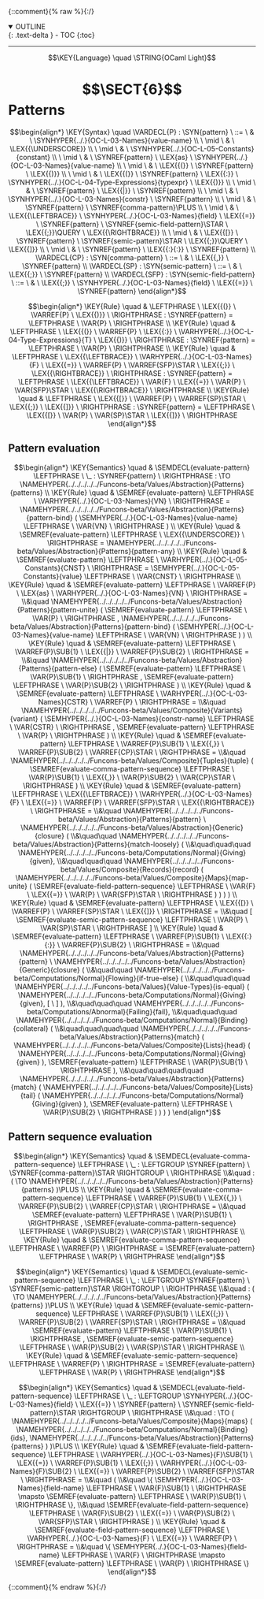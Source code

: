 {::comment}{% raw %}{:/}
<details open markdown="block">
  <summary>
    OUTLINE
  </summary>
  {: .text-delta }
- TOC
{:toc}
</details>


----

$$\KEY{Language} \quad \STRING{OCaml Light}$$

# $$\SECT{6}$$ Patterns
           


$$\begin{align*}
  \KEY{Syntax} \quad
    \VARDECL{P} : \SYN{pattern}
      \ ::= \ & \
      \SYNHYPER{../.}{OC-L-03-Names}{value-name} \\
      \ \mid \ & \ \LEX{{\UNDERSCORE}} \\
      \ \mid \ & \ \SYNHYPER{../.}{OC-L-05-Constants}{constant} \\
      \ \mid \ & \ \SYNREF{pattern} \ \LEX{as} \ \SYNHYPER{../.}{OC-L-03-Names}{value-name} \\
      \ \mid \ & \ \LEX{{(}} \ \SYNREF{pattern} \ \LEX{{)}} \\
      \ \mid \ & \ \LEX{{(}} \ \SYNREF{pattern} \ \LEX{{:}} \ \SYNHYPER{../.}{OC-L-04-Type-Expressions}{typexpr} \ \LEX{{)}} \\
      \ \mid \ & \ \SYNREF{pattern} \ \LEX{{|}} \ \SYNREF{pattern} \\
      \ \mid \ & \ \SYNHYPER{../.}{OC-L-03-Names}{constr} \ \SYNREF{pattern} \\
      \ \mid \ & \ \SYNREF{pattern} \ \SYNREF{comma-pattern}\PLUS \\
      \ \mid \ & \ \LEX{{\LEFTBRACE}} \ \SYNHYPER{../.}{OC-L-03-Names}{field} \ \LEX{{=}} \ \SYNREF{pattern} \ \SYNREF{semic-field-pattern}\STAR \ \LEX{{;}}\QUERY \ \LEX{{\RIGHTBRACE}} \\
      \ \mid \ & \ \LEX{{[}} \ \SYNREF{pattern} \ \SYNREF{semic-pattern}\STAR \ \LEX{{;}}\QUERY \ \LEX{{]}} \\
      \ \mid \ & \ \SYNREF{pattern} \ \LEX{{:}{:}} \ \SYNREF{pattern}
    \\
    \VARDECL{CP} : \SYN{comma-pattern}
      \ ::= \ & \
      \LEX{{,}} \ \SYNREF{pattern}
    \\
    \VARDECL{SP} : \SYN{semic-pattern}
      \ ::= \ & \
      \LEX{{;}} \ \SYNREF{pattern}
    \\
    \VARDECL{SFP} : \SYN{semic-field-pattern}
      \ ::= \ & \
      \LEX{{;}} \ \SYNHYPER{../.}{OC-L-03-Names}{field} \ \LEX{{=}} \ \SYNREF{pattern}
\end{align*}$$

$$\begin{align*}
  \KEY{Rule} \quad
    & \LEFTPHRASE \
        \LEX{{(}} \ \VARREF{P} \ \LEX{{)}} \
      \RIGHTPHRASE : \SYNREF{pattern} = 
      \LEFTPHRASE \
        \VAR{P} \
      \RIGHTPHRASE
\\
  \KEY{Rule} \quad
    & \LEFTPHRASE \
        \LEX{{(}} \ \VARREF{P} \ \LEX{{:}} \ \VARHYPER{../.}{OC-L-04-Type-Expressions}{T} \ \LEX{{)}} \
      \RIGHTPHRASE : \SYNREF{pattern} = 
      \LEFTPHRASE \
        \VAR{P} \
      \RIGHTPHRASE
\\
  \KEY{Rule} \quad
    & \LEFTPHRASE \
        \LEX{{\LEFTBRACE}} \ \VARHYPER{../.}{OC-L-03-Names}{F} \ \LEX{{=}} \ \VARREF{P} \ \VARREF{SFP}\STAR \ \LEX{{;}} \ \LEX{{\RIGHTBRACE}} \
      \RIGHTPHRASE : \SYNREF{pattern} = 
      \LEFTPHRASE \
        \LEX{{\LEFTBRACE}} \ \VAR{F} \ \LEX{{=}} \ \VAR{P} \ \VAR{SFP}\STAR \ \LEX{{\RIGHTBRACE}} \
      \RIGHTPHRASE
\\
  \KEY{Rule} \quad
    & \LEFTPHRASE \
        \LEX{{[}} \ \VARREF{P} \ \VARREF{SP}\STAR \ \LEX{{;}} \ \LEX{{]}} \
      \RIGHTPHRASE : \SYNREF{pattern} = 
      \LEFTPHRASE \
        \LEX{{[}} \ \VAR{P} \ \VAR{SP}\STAR \ \LEX{{]}} \
      \RIGHTPHRASE
\end{align*}$$

## Pattern evaluation
               


$$\begin{align*}
  \KEY{Semantics} \quad
  & \SEMDECL{evaluate-pattern} \LEFTPHRASE \ \_ : \SYNREF{pattern} \ \RIGHTPHRASE  
    :  \TO \NAMEHYPER{../../../../../Funcons-beta/Values/Abstraction}{Patterns}{patterns} 
\\
  \KEY{Rule} \quad
    & \SEMREF{evaluate-pattern} \LEFTPHRASE \
                            \VARHYPER{../.}{OC-L-03-Names}{VN} \
                          \RIGHTPHRASE  = 
      \NAMEHYPER{../../../../../Funcons-beta/Values/Abstraction}{Patterns}{pattern-bind}
        (  \SEMHYPER{../.}{OC-L-03-Names}{value-name} \LEFTPHRASE \
                                    \VAR{VN} \
                                  \RIGHTPHRASE  )
\\
  \KEY{Rule} \quad
    & \SEMREF{evaluate-pattern} \LEFTPHRASE \
                            \LEX{{\UNDERSCORE}} \
                          \RIGHTPHRASE  = 
      \NAMEHYPER{../../../../../Funcons-beta/Values/Abstraction}{Patterns}{pattern-any}
\\
  \KEY{Rule} \quad
    & \SEMREF{evaluate-pattern} \LEFTPHRASE \
                            \VARHYPER{../.}{OC-L-05-Constants}{CNST} \
                          \RIGHTPHRASE  = 
      \SEMHYPER{../.}{OC-L-05-Constants}{value} \LEFTPHRASE \
                            \VAR{CNST} \
                          \RIGHTPHRASE 
\\
  \KEY{Rule} \quad
    & \SEMREF{evaluate-pattern} \LEFTPHRASE \
                            \VARREF{P} \ \LEX{as} \ \VARHYPER{../.}{OC-L-03-Names}{VN} \
                          \RIGHTPHRASE  = \\&\quad
      \NAMEHYPER{../../../../../Funcons-beta/Values/Abstraction}{Patterns}{pattern-unite}
        (  \SEMREF{evaluate-pattern} \LEFTPHRASE \
                                    \VAR{P} \
                                  \RIGHTPHRASE , 
               \NAMEHYPER{../../../../../Funcons-beta/Values/Abstraction}{Patterns}{pattern-bind}
                (  \SEMHYPER{../.}{OC-L-03-Names}{value-name} \LEFTPHRASE \
                                            \VAR{VN} \
                                          \RIGHTPHRASE  ) )
\\
  \KEY{Rule} \quad
    & \SEMREF{evaluate-pattern} \LEFTPHRASE \
                            \VARREF{P}\SUB{1} \ \LEX{{|}} \ \VARREF{P}\SUB{2} \
                          \RIGHTPHRASE  = \\&\quad
      \NAMEHYPER{../../../../../Funcons-beta/Values/Abstraction}{Patterns}{pattern-else}
        (  \SEMREF{evaluate-pattern} \LEFTPHRASE \
                                    \VAR{P}\SUB{1} \
                                  \RIGHTPHRASE , 
               \SEMREF{evaluate-pattern} \LEFTPHRASE \
                                    \VAR{P}\SUB{2} \
                                  \RIGHTPHRASE  )
\\
  \KEY{Rule} \quad
    & \SEMREF{evaluate-pattern} \LEFTPHRASE \
                            \VARHYPER{../.}{OC-L-03-Names}{CSTR} \ \VARREF{P} \
                          \RIGHTPHRASE  = \\&\quad
      \NAMEHYPER{../../../../../Funcons-beta/Values/Composite}{Variants}{variant}
        (  \SEMHYPER{../.}{OC-L-03-Names}{constr-name} \LEFTPHRASE \
                                    \VAR{CSTR} \
                                  \RIGHTPHRASE , 
               \SEMREF{evaluate-pattern} \LEFTPHRASE \
                                    \VAR{P} \
                                  \RIGHTPHRASE  )
\\
  \KEY{Rule} \quad
    & \SEMREF{evaluate-pattern} \LEFTPHRASE \
                            \VARREF{P}\SUB{1} \ \LEX{{,}} \ \VARREF{P}\SUB{2} \ \VARREF{CP}\STAR \
                          \RIGHTPHRASE  = \\&\quad
      \NAMEHYPER{../../../../../Funcons-beta/Values/Composite}{Tuples}{tuple}
        (  \SEMREF{evaluate-comma-pattern-sequence} \LEFTPHRASE \
                                    \VAR{P}\SUB{1} \ \LEX{{,}} \ \VAR{P}\SUB{2} \ \VAR{CP}\STAR \
                                  \RIGHTPHRASE  )
\\
  \KEY{Rule} \quad
    & \SEMREF{evaluate-pattern} \LEFTPHRASE \
                            \LEX{{\LEFTBRACE}} \ \VARHYPER{../.}{OC-L-03-Names}{F} \ \LEX{{=}} \ \VARREF{P} \ \VARREF{SFP}\STAR \ \LEX{{\RIGHTBRACE}} \
                          \RIGHTPHRASE  = \\&\quad
      \NAMEHYPER{../../../../../Funcons-beta/Values/Abstraction}{Patterns}{pattern} \ 
        \NAMEHYPER{../../../../../Funcons-beta/Values/Abstraction}{Generic}{closure}
          ( \\&\quad\quad \NAMEHYPER{../../../../../Funcons-beta/Values/Abstraction}{Patterns}{match-loosely}
                  ( \\&\quad\quad\quad \NAMEHYPER{../../../../../Funcons-beta/Computations/Normal}{Giving}{given}, \\&\quad\quad\quad
                         \NAMEHYPER{../../../../../Funcons-beta/Values/Composite}{Records}{record}
                          (  \NAMEHYPER{../../../../../Funcons-beta/Values/Composite}{Maps}{map-unite}
                                  (  \SEMREF{evaluate-field-pattern-sequence} \LEFTPHRASE \
                                                              \VAR{F} \ \LEX{{=}} \ \VAR{P} \ \VAR{SFP}\STAR \
                                                            \RIGHTPHRASE  ) ) ) )
\\
  \KEY{Rule} \quad
    & \SEMREF{evaluate-pattern} \LEFTPHRASE \
                            \LEX{{[}} \ \VARREF{P} \ \VARREF{SP}\STAR \ \LEX{{]}} \
                          \RIGHTPHRASE  = \\&\quad
      [  \SEMREF{evaluate-semic-pattern-sequence} \LEFTPHRASE \
                                  \VAR{P} \ \VAR{SP}\STAR \
                                \RIGHTPHRASE  ]
\\
  \KEY{Rule} \quad
    & \SEMREF{evaluate-pattern} \LEFTPHRASE \
                            \VARREF{P}\SUB{1} \ \LEX{{:}{:}} \ \VARREF{P}\SUB{2} \
                          \RIGHTPHRASE  = \\&\quad
      \NAMEHYPER{../../../../../Funcons-beta/Values/Abstraction}{Patterns}{pattern} \ 
        \NAMEHYPER{../../../../../Funcons-beta/Values/Abstraction}{Generic}{closure}
          ( \\&\quad\quad \NAMEHYPER{../../../../../Funcons-beta/Computations/Normal}{Flowing}{if-true-else}
                  ( \\&\quad\quad\quad \NAMEHYPER{../../../../../Funcons-beta/Values}{Value-Types}{is-equal}
                          (  \NAMEHYPER{../../../../../Funcons-beta/Computations/Normal}{Giving}{given}, 
                                 [   \  ] ), \\&\quad\quad\quad
                         \NAMEHYPER{../../../../../Funcons-beta/Computations/Abnormal}{Failing}{fail}, \\&\quad\quad\quad
                         \NAMEHYPER{../../../../../Funcons-beta/Computations/Normal}{Binding}{collateral}
                          ( \\&\quad\quad\quad\quad \NAMEHYPER{../../../../../Funcons-beta/Values/Abstraction}{Patterns}{match}
                                  (  \NAMEHYPER{../../../../../Funcons-beta/Values/Composite}{Lists}{head}
                                          (  \NAMEHYPER{../../../../../Funcons-beta/Computations/Normal}{Giving}{given} ), 
                                         \SEMREF{evaluate-pattern} \LEFTPHRASE \
                                                              \VAR{P}\SUB{1} \
                                                            \RIGHTPHRASE  ), \\&\quad\quad\quad\quad
                                 \NAMEHYPER{../../../../../Funcons-beta/Values/Abstraction}{Patterns}{match}
                                  (  \NAMEHYPER{../../../../../Funcons-beta/Values/Composite}{Lists}{tail}
                                          (  \NAMEHYPER{../../../../../Funcons-beta/Computations/Normal}{Giving}{given} ), 
                                         \SEMREF{evaluate-pattern} \LEFTPHRASE \
                                                              \VAR{P}\SUB{2} \
                                                            \RIGHTPHRASE  ) ) ) )
\end{align*}$$

## Pattern sequence evaluation
               


$$\begin{align*}
  \KEY{Semantics} \quad
  & \SEMDECL{evaluate-comma-pattern-sequence} \LEFTPHRASE \ \_ : \LEFTGROUP \SYNREF{pattern} \ \SYNREF{comma-pattern}\STAR \RIGHTGROUP \ \RIGHTPHRASE  \\&\quad
    : (   \TO \NAMEHYPER{../../../../../Funcons-beta/Values/Abstraction}{Patterns}{patterns} )\PLUS 
\\
  \KEY{Rule} \quad
    & \SEMREF{evaluate-comma-pattern-sequence} \LEFTPHRASE \
                            \VARREF{P}\SUB{1} \ \LEX{{,}} \ \VARREF{P}\SUB{2} \ \VARREF{CP}\STAR \
                          \RIGHTPHRASE  = \\&\quad
      \SEMREF{evaluate-pattern} \LEFTPHRASE \
                            \VAR{P}\SUB{1} \
                          \RIGHTPHRASE , 
       \SEMREF{evaluate-comma-pattern-sequence} \LEFTPHRASE \
                            \VAR{P}\SUB{2} \ \VAR{CP}\STAR \
                          \RIGHTPHRASE 
\\
  \KEY{Rule} \quad
    & \SEMREF{evaluate-comma-pattern-sequence} \LEFTPHRASE \
                            \VARREF{P} \
                          \RIGHTPHRASE  = 
      \SEMREF{evaluate-pattern} \LEFTPHRASE \
                            \VAR{P} \
                          \RIGHTPHRASE 
\end{align*}$$

$$\begin{align*}
  \KEY{Semantics} \quad
  & \SEMDECL{evaluate-semic-pattern-sequence} \LEFTPHRASE \ \_ : \LEFTGROUP \SYNREF{pattern} \ \SYNREF{semic-pattern}\STAR \RIGHTGROUP \ \RIGHTPHRASE  \\&\quad
    : (   \TO \NAMEHYPER{../../../../../Funcons-beta/Values/Abstraction}{Patterns}{patterns} )\PLUS 
\\
  \KEY{Rule} \quad
    & \SEMREF{evaluate-semic-pattern-sequence} \LEFTPHRASE \
                            \VARREF{P}\SUB{1} \ \LEX{{;}} \ \VARREF{P}\SUB{2} \ \VARREF{SP}\STAR \
                          \RIGHTPHRASE  = \\&\quad
      \SEMREF{evaluate-pattern} \LEFTPHRASE \
                            \VAR{P}\SUB{1} \
                          \RIGHTPHRASE , 
       \SEMREF{evaluate-semic-pattern-sequence} \LEFTPHRASE \
                            \VAR{P}\SUB{2} \ \VAR{SP}\STAR \
                          \RIGHTPHRASE 
\\
  \KEY{Rule} \quad
    & \SEMREF{evaluate-semic-pattern-sequence} \LEFTPHRASE \
                            \VARREF{P} \
                          \RIGHTPHRASE  = 
      \SEMREF{evaluate-pattern} \LEFTPHRASE \
                            \VAR{P} \
                          \RIGHTPHRASE 
\end{align*}$$

$$\begin{align*}
  \KEY{Semantics} \quad
  & \SEMDECL{evaluate-field-pattern-sequence} \LEFTPHRASE \ \_ : \LEFTGROUP \SYNHYPER{../.}{OC-L-03-Names}{field} \ \LEX{{=}} \ \SYNREF{pattern} \ \SYNREF{semic-field-pattern}\STAR \RIGHTGROUP \ \RIGHTPHRASE  \\&\quad
    :  \TO (  \NAMEHYPER{../../../../../Funcons-beta/Values/Composite}{Maps}{maps}
                           (  \NAMEHYPER{../../../../../Funcons-beta/Computations/Normal}{Binding}{ids}, 
                                  \NAMEHYPER{../../../../../Funcons-beta/Values/Abstraction}{Patterns}{patterns} ) )\PLUS 
\\
  \KEY{Rule} \quad
    & \SEMREF{evaluate-field-pattern-sequence} \LEFTPHRASE \
                            \VARHYPER{../.}{OC-L-03-Names}{F}\SUB{1} \ \LEX{{=}} \ \VARREF{P}\SUB{1} \ \LEX{{;}} \ \VARHYPER{../.}{OC-L-03-Names}{F}\SUB{2} \ \LEX{{=}} \ \VARREF{P}\SUB{2} \ \VARREF{SFP}\STAR \
                          \RIGHTPHRASE  = \\&\quad
      ( \\&\quad \{ \SEMHYPER{../.}{OC-L-03-Names}{field-name} \LEFTPHRASE \
                                     \VAR{F}\SUB{1} \
                                   \RIGHTPHRASE  \mapsto 
                 \SEMREF{evaluate-pattern} \LEFTPHRASE \
                                       \VAR{P}\SUB{1} \
                                     \RIGHTPHRASE  \}, \\&\quad
             \SEMREF{evaluate-field-pattern-sequence} \LEFTPHRASE \
                                  \VAR{F}\SUB{2} \ \LEX{{=}} \ \VAR{P}\SUB{2} \ \VAR{SFP}\STAR \
                                \RIGHTPHRASE  )
\\
  \KEY{Rule} \quad
    & \SEMREF{evaluate-field-pattern-sequence} \LEFTPHRASE \
                            \VARHYPER{../.}{OC-L-03-Names}{F} \ \LEX{{=}} \ \VARREF{P} \
                          \RIGHTPHRASE  = \\&\quad
      \{ \SEMHYPER{../.}{OC-L-03-Names}{field-name} \LEFTPHRASE \
                               \VAR{F} \
                             \RIGHTPHRASE  \mapsto 
           \SEMREF{evaluate-pattern} \LEFTPHRASE \
                                 \VAR{P} \
                               \RIGHTPHRASE  \}
\end{align*}$$



[Funcons-beta]: /CBS-beta/math/Funcons-beta
  "FUNCONS-BETA"
[Unstable-Funcons-beta]: /CBS-beta/math/Unstable-Funcons-beta
  "UNSTABLE-FUNCONS-BETA"
[Languages-beta]: /CBS-beta/math/Languages-beta
  "LANGUAGES-BETA"
[Unstable-Languages-beta]: /CBS-beta/math/Unstable-Languages-beta
  "UNSTABLE-LANGUAGES-BETA"
[CBS-beta]: /CBS-beta
  "CBS-BETA"
[OC-L-06-Patterns.cbs]: https://github.com/plancomps/CBS-beta/blob/math/Languages-beta/OCaml-Light/OC-L-cbs/OC-L/OC-L-06-Patterns/OC-L-06-Patterns.cbs
  "CBS SOURCE FILE ON GITHUB"
[PLAIN]: /CBS-beta/docs/Languages-beta/OCaml-Light/OC-L-cbs/OC-L/OC-L-06-Patterns
  "CBS SOURCE WEB PAGE"
 [PRETTY]: /CBS-beta/math/Languages-beta/OCaml-Light/OC-L-cbs/OC-L/OC-L-06-Patterns
  "CBS-KATEX WEB PAGE"
[PDF]: /CBS-beta/math/Languages-beta/OCaml-Light/OC-L-cbs/OC-L/OC-L-06-Patterns/OC-L-06-Patterns.pdf
  "CBS-LATEX PDF FILE"
[PLanCompS Project]: https://plancomps.github.io
  "PROGRAMMING LANGUAGE COMPONENTS AND SPECIFICATIONS PROJECT HOME PAGE"
{::comment}{% endraw %}{:/}
